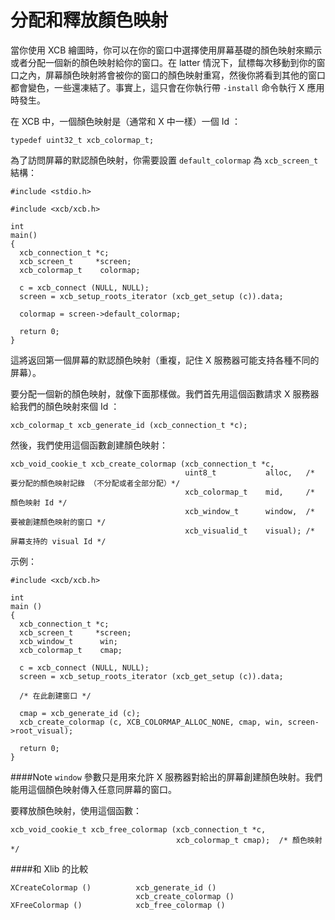 分配和釋放顏色映射
===

當你使用 XCB 繪圖時，你可以在你的窗口中選擇使用屏幕基礎的顏色映射來顯示或者分配一個新的顏色映射給你的窗口。在 latter 情況下，鼠標每次移動到你的窗口之內，屏幕顏色映射將會被你的窗口的顏色映射重寫，然後你將看到其他的窗口都會變色，一些還凍結了。事實上，這只會在你執行帶 `-install` 命令執行 X 應用時發生。

在 XCB 中，一個顏色映射是（通常和 X 中一樣）一個 Id ：

    typedef uint32_t xcb_colormap_t;

為了訪問屏幕的默認顏色映射，你需要設置 `default_colormap` 為 `xcb_screen_t` 結構：

    #include <stdio.h>

    #include <xcb/xcb.h>

    int
    main()
    {
      xcb_connection_t *c;
      xcb_screen_t     *screen;
      xcb_colormap_t    colormap;

      c = xcb_connect (NULL, NULL);
      screen = xcb_setup_roots_iterator (xcb_get_setup (c)).data;

      colormap = screen->default_colormap;

      return 0;
    }

這將返回第一個屏幕的默認顏色映射（重複，記住 X 服務器可能支持各種不同的屏幕）。

要分配一個新的顏色映射，就像下面那樣做。我們首先用這個函數請求 X 服務器給我們的顏色映射來個 Id ：

    xcb_colormap_t xcb_generate_id (xcb_connection_t *c);

然後，我們使用這個函數創建顏色映射：

    xcb_void_cookie_t xcb_create_colormap (xcb_connection_t *c,
                                           uint8_t           alloc,   /* 要分配的顏色映射記錄 （不分配或者全部分配）*/
                                           xcb_colormap_t    mid,     /* 顏色映射 Id */
                                           xcb_window_t      window,  /* 要被創建顏色映射的窗口 */
                                           xcb_visualid_t    visual); /* 屏幕支持的 visual Id */ 

示例：

    #include <xcb/xcb.h>

    int
    main ()
    {
      xcb_connection_t *c;
      xcb_screen_t     *screen;
      xcb_window_t      win;
      xcb_colormap_t    cmap;

      c = xcb_connect (NULL, NULL);
      screen = xcb_setup_roots_iterator (xcb_get_setup (c)).data;

      /* 在此創建窗口 */

      cmap = xcb_generate_id (c);
      xcb_create_colormap (c, XCB_COLORMAP_ALLOC_NONE, cmap, win, screen->root_visual);

      return 0;
    }

####Note
`window` 參數只是用來允許 X 服務器對給出的屏幕創建顏色映射。我們能用這個顏色映射傳入任意同屏幕的窗口。

要釋放顏色映射，使用這個函數：

    xcb_void_cookie_t xcb_free_colormap (xcb_connection_t *c,
                                         xcb_colormap_t cmap);  /* 顏色映射 */

####和 Xlib 的比較

    XCreateColormap ()          xcb_generate_id ()
                                xcb_create_colormap ()
    XFreeColormap ()            xcb_free_colormap ()
